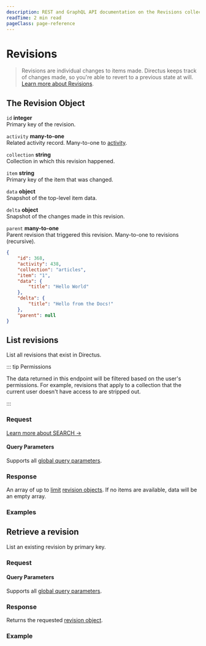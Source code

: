 ```yaml
---
description: REST and GraphQL API documentation on the Revisions collection in Directus.
readTime: 2 min read
pageClass: page-reference
---
```


# Revisions

> Revisions are individual changes to items made. Directus keeps track of changes made, so you're able to revert to a
> previous state at will. [Learn more about Revisions](/user-guide/overview/glossary#revisions).

## The Revision Object

`id` **integer**\
Primary key of the revision.

`activity` **many-to-one**\
Related activity record. Many-to-one to [activity](/reference/system/activity).

`collection` **string**\
Collection in which this revision happened.

`item` **string**\
Primary key of the item that was changed.

`data` **object**\
Snapshot of the top-level item data.

`delta` **object**\
Snapshot of the changes made in this revision.

`parent` **many-to-one**\
Parent revision that triggered this revision. Many-to-one to revisions (recursive).

```json
{
	"id": 368,
	"activity": 438,
	"collection": "articles",
	"item": "1",
	"data": {
		"title": "Hello World"
	},
	"delta": {
		"title": "Hello from the Docs!"
	},
	"parent": null
}
```

## List revisions

List all revisions that exist in Directus.

::: tip Permissions

The data returned in this endpoint will be filtered based on the user's permissions. For example, revisions that apply
to a collection that the current user doesn't have access to are stripped out.

:::

### Request

<SnippetToggler :choices="['REST', 'GraphQL', 'SDK']" label="API">
<template #rest>

`GET /revisions`

`SEARCH /revisions`

</template>
<template #graphql>

`POST /graphql/system`

```graphql
type Query {
	revisions: [directus_revisions]
}
```

</template>
<template #sdk>

```js
import { createDirectus } from '@directus/sdk';
import { rest, readRevisions } from '@directus/sdk/rest';
const client = createDirectus('directus_project_url').with(rest())

const result = await client.request(
    readRevisions({
        'fields': ['*']
    })
);

console.log(result);
```

</template>
</SnippetToggler>

[Learn more about SEARCH ->](/reference/introduction#search-http-method)

#### Query Parameters

Supports all [global query parameters](/reference/query).

### Response

An array of up to [limit](/reference/query#limit) [revision objects](#the-revision-object). If no items are available,
data will be an empty array.

### Examples

<SnippetToggler :choices="['REST', 'GraphQL', 'SDK']" label="API">
<template #rest>

`GET /revisions`

`SEARCH /revisions`

</template>
<template #graphql>

`POST /graphql/system`

```graphql
query {
	revisions {
		id
		data
		delta
	}
}
```

</template>
<template #sdk>

```js
import { createDirectus } from '@directus/sdk';
import { rest, readRevisions } from '@directus/sdk/rest';
const client = createDirectus('https://directus.example.com').with(rest())

const result = await client.request(
    readRevisions({
        'fields': ['*']
    })
);

console.log(result);
```

</template>
</SnippetToggler>

## Retrieve a revision

List an existing revision by primary key.

### Request

<SnippetToggler :choices="['REST', 'GraphQL', 'SDK']" label="API">
<template #rest>

`GET /revisions/:id`

</template>
<template #graphql>

`POST /graphql/system`

```graphql
type Query {
	revisions_by_id(id: ID!): directus_revisions
}
```

</template>
<template #sdk>

```js
import { createDirectus } from '@directus/sdk';
import { rest, readRevision } from '@directus/sdk/rest';
const client = createDirectus('directus_project_url').with(rest())

const result = await client.request(
    readRevision('revision_id',{
        'fields': ['*']
    })
);

console.log(result);
```

</template>
</SnippetToggler>

#### Query Parameters

Supports all [global query parameters](/reference/query).

### Response

Returns the requested [revision object](#the-revision-object).

### Example

<SnippetToggler :choices="['REST', 'GraphQL', 'SDK']" label="API">
<template #rest>

`GET /revisions/322`

</template>
<template #graphql>

`POST /graphql/system`

```graphql
query {
	revisions_by_id(id: 322) {
		id
		data
		delta
	}
}
```

</template>
<template #sdk>

```js
import { createDirectus } from '@directus/sdk';
import { rest, readRevision } from '@directus/sdk/rest';
const client = createDirectus('https://directus.example.com').with(rest())

const result = await client.request(
    readRevision('53201',{
        'fields': ['*']
    })
);

console.log(result);
```

</template>
</SnippetToggler>
